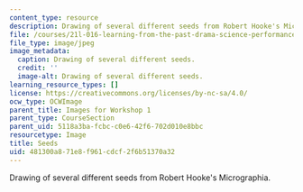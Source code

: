 ```yaml
---
content_type: resource
description: Drawing of several different seeds from Robert Hooke's Micrographia.
file: /courses/21l-016-learning-from-the-past-drama-science-performance-spring-2009/481300a871e8f961cdcf2f6b51370a32_08.jpg
file_type: image/jpeg
image_metadata:
  caption: Drawing of several different seeds.
  credit: ''
  image-alt: Drawing of several different seeds.
learning_resource_types: []
license: https://creativecommons.org/licenses/by-nc-sa/4.0/
ocw_type: OCWImage
parent_title: Images for Workshop 1
parent_type: CourseSection
parent_uid: 5118a3ba-fcbc-c0e6-42f6-702d010e8bbc
resourcetype: Image
title: Seeds
uid: 481300a8-71e8-f961-cdcf-2f6b51370a32
---
```

Drawing of several different seeds from Robert Hooke's Micrographia.